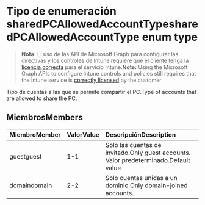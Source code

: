 # <a name="sharedpcallowedaccounttype-enum-type"></a><span data-ttu-id="c9c7a-101">Tipo de enumeración sharedPCAllowedAccountType</span><span class="sxs-lookup"><span data-stu-id="c9c7a-101">sharedPCAllowedAccountType enum type</span></span>

> <span data-ttu-id="c9c7a-102">**Nota:** El uso de las API de Microsoft Graph para configurar las directivas y los controles de Intune requiere que el cliente tenga la [licencia correcta](https://go.microsoft.com/fwlink/?linkid=839381) para el servicio Intune.</span><span class="sxs-lookup"><span data-stu-id="c9c7a-102">**Note:** Using the Microsoft Graph APIs to configure Intune controls and policies still requires that the Intune service is [correctly licensed](https://go.microsoft.com/fwlink/?linkid=839381) by the customer.</span></span>

<span data-ttu-id="c9c7a-103">Tipo de cuentas a las que se permite compartir el PC.</span><span class="sxs-lookup"><span data-stu-id="c9c7a-103">Type of accounts that are allowed to share the PC.</span></span>
## <a name="members"></a><span data-ttu-id="c9c7a-104">Miembros</span><span class="sxs-lookup"><span data-stu-id="c9c7a-104">Members</span></span>
|<span data-ttu-id="c9c7a-105">Miembro</span><span class="sxs-lookup"><span data-stu-id="c9c7a-105">Member</span></span>|<span data-ttu-id="c9c7a-106">Valor</span><span class="sxs-lookup"><span data-stu-id="c9c7a-106">Value</span></span>|<span data-ttu-id="c9c7a-107">Descripción</span><span class="sxs-lookup"><span data-stu-id="c9c7a-107">Description</span></span>|
|:---|:---|:---|
|<span data-ttu-id="c9c7a-108">guest</span><span class="sxs-lookup"><span data-stu-id="c9c7a-108">guest</span></span>|<span data-ttu-id="c9c7a-109">1</span><span class="sxs-lookup"><span data-stu-id="c9c7a-109">-1</span></span>|<span data-ttu-id="c9c7a-110">Solo las cuentas de invitado.</span><span class="sxs-lookup"><span data-stu-id="c9c7a-110">Only guest accounts.</span></span> <span data-ttu-id="c9c7a-111">Valor predeterminado.</span><span class="sxs-lookup"><span data-stu-id="c9c7a-111">Default value</span></span>|
|<span data-ttu-id="c9c7a-112">domain</span><span class="sxs-lookup"><span data-stu-id="c9c7a-112">domain</span></span>|<span data-ttu-id="c9c7a-113">2</span><span class="sxs-lookup"><span data-stu-id="c9c7a-113">-2</span></span>|<span data-ttu-id="c9c7a-114">Solo cuentas unidas a un dominio.</span><span class="sxs-lookup"><span data-stu-id="c9c7a-114">Only domain-joined accounts.</span></span>|








